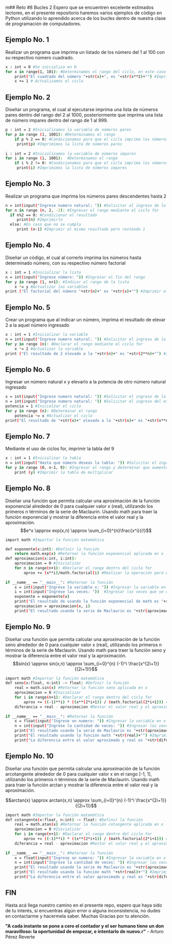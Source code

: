 m## Reto #8 Bucles 2
Espero que se encuentren excelente estimados lectores, en el presente repositorio haremos varios ejemplos de código en Python utilizando lo aprendido acerca de los bucles dentro de nuestra clase de programación de computadores.

## Ejemplo No. 1
Realizar un programa que imprima un listado de los número del 1 al 100 con su respectivo número cuadrado.
```sh
x : int = 0 #Se inicializa en 0
for x in range(1, 101): #Determinamos el rango del ciclo, en este caso del 1 al 101, ya que el programa toma en cuenta un valor menos del número que cierra el intervalo
    print("El cuadrado del número "+str(x)+", es "+str(x**2)+"") #Imprimimos el número y es cuadrado de dicho número
    x += 1 # Actualizamos el ciclo
```
## Ejemplo No. 2
Diseñar un programa, el cual al ejecutarse imprima una lista de números pares dentro del rango del 2 al 1000, posteriormente que imprima una lista de número impares dentro del rango de 1 al 999.
```sh
p : int = 2 #Inicializamos la variable de números pares
for p in range (1, 1001): #Determinamos el rango
    if p % 2 == 0: #Condicionamos para que el ciclo imprima los números que al dividirlos en 2 su residuo sea 0
     print(p) #Imprimimos la lista de números pares
     
i : int = 2 #Inicializamos la variable de números impares
for i in range (1, 1001):  #Determinamos el rango
    if i % 2 != 0: #Condicionamos para que el ciclo imprima los números que al dividirlos en 2 su residuo sea diferente a 0
     print(i) #Imprimimos la lista de números impares
```
## Ejemplo No. 3
Realizar un programa que imprima los números pares descendentes hasta 2
```sh
n = int(input("Ingrese numero natural: ")) #Solicitar el ingreso de la variable
for n in range (n, 2, -2): #Ingresar el rango mediante el ciclo for
  if n%2 == 0: #Condicionar el resultado
     print(n) #Imprimirlo
  else: #En caso que no se cumpla
     print (n-1) #Imprimir el mismo resultado pero restando 1
```
## Ejemplo No. 4
Diseñar un código, el cual al correrlo imprima los números hasta determinado número, con su respectivo número factorial
```sh
x : int = 1 #Inicializar la lista
n = int(input("Ingrese número: ")) #Ingresar el fin del rango
for y in range (1, n+1): #Indicar el rango de la lista
    x *= y #Actualizar las variables
print ("El factorial del número "+str(n)+" es "+str(x)+"") #Imprimir el listado finalmente

```
## Ejemplo No. 5
Crear un programa que al indicar un número, imprima el resultado de elevar 2 a la aquel número ingresado
```sh
x : int = 1 #Inicializar la variable
n = int(input("Ingrese numero natural: ")) #Solicitar el ingreso de la potencia
for y in range (n): #Declarar el rango mediante el ciclo for
    x *= 2 #Actualizar la variable
print ("El resultado de 2 elevado a la "+str(n)+" es "+str(2**n)+"") #Imprimir el resultado
```
## Ejemplo No. 6
Ingresar un número natural x y elevarlo a la potencia de otro número natural ingresado
```sh
x = int(input("Ingrese numero natural: ")) #Solicitar el ingreso de la base
n = int(input("Ingrese numero natural: ")) #Solicitar el ingreso del exponenete
potencia = 1 #Inicialzar el ciclo
for y in range (n): #Determinar el rango
    potencia *= x #Actualizar el ciclo
print("El resultado de "+str(x)+" elevado a la "+str(n)+" es "+str(x**n)+"") #Imprimir el resultado
```
## Ejemplo No. 7
Mediante el uso de ciclos for, imprimir la tabla del 9
```sh
x : int = 1 #Inicializar la tabla
n = int(input("Hasta que número deseas la tabla: ")) #Solicitar el ingreso del rango
for y in range (0, n-1, 9): #Ingresar el rango y determinar que aumente de 9 en 9
    print (y) #Imprimir la tabla de multiplicar
```
## Ejemplo No. 8
Diseñar una función que permita calcular una aproximación de la función exponencial alrededor de 0 para cualquier valor x (real), utilizando los primeros n términos de la serie de Maclaurin. Usando math para traer la función exponencial y mostrar la diferencia entre el valor real y la aproximación.
$$e^x \approx exp(x,n) \approx \sum_{i=0}^{n}\frac{x^i}{i!}$$
```sh
import math #Importar la función matemática

def exponente(x:int): #Definir la función
    return math.exp(x) #Retornar la función exponencial aplicada en x
def aproximacion(x:int, i:int): 
    aproximacion = 0 #Inicializar
    for n in range(n+1): #Declarar el rango dentro del ciclo for
        aprox += (x**i)/math.factorial(i) #Realizar la operación para encontrar el valor aproximado
    
if __name__ == "__main__": #Retornar la función
    x = int(input("Ingrese la variable x: ")) #Ingresar la variable en x
    i = int(input("Ingrese las veces: "))  #Ingresar las veces que se quiere repetir el ciclo
    exponente = exponente(x)
    print("El resultado de usando la función exponencial de math es "+str(exponente)+"") #Imprimir el valor real
    aproximacion = aproximacion(x, i)
    print("El resultado usando la serie de Maclaurin es "+str(aproximacion)+"") #Imprimir el valor aproximado
```
## Ejemplo No. 9
Diseñar una función que permita calcular una aproximación de la función seno alrededor de 0 para cualquier valor x (real), utilizando los primeros n términos de la serie de Maclaurin. Usando math para traer la función seno y mostrar la diferencia entre el valor real y la aproximación.
$$sin(x) \approx sin(x,n) \approx \sum_{i=0}^{n} (-1)^i \frac{x^{2i+1}}{(2i+1)!}$$

```sh
import math #Importar la función matemática
def seno(x:float, n:int) -> float: #Definir la función
    real = math.sin(x) #Retornar la función seno aplicada en x
    aproximacion = 0 #Inicializar
    for i in range(n+1): #Declarar el rango dentro del ciclo for
        aprox += ((-1)**i) * ((x**(2*i+1)) / (math.factorial(2*i+1))) #Realizar la operación para encontrar el valor aproximado
    diferancia = real - aproximacion #Restar el valor real y el aproximado
    
if __name__ == "__main__": #Retornar la función
    x = float(input("Ingrese un numero: ")) #Ingresar la variable en x
    n = int(input("Ingrese la cantidad de veces: ")) #Ingresar las veces que se quiere repetir el ciclo
    print("El resultado usando la serie de Maclaurin es "+str(aproximacion)+"") #Imprimir el valor aproximado
    print("El resultado usando la función math "+str(real)+"") #Imprimir el valor real
    print("La diferencia entre el valor aproximado y real es "+str(diferencia)+"") #Imprimir el valor de la diferencia
```
## Ejemplo No. 10
Diseñar una función que permita calcular una aproximación de la función arcotangente alrededor de 0 para cualquier valor x en el rango [-1, 1], utilizando los primeros n términos de la serie de Maclaurin. Usando math para traer la función arctan y mostrar la diferencia entre el valor real y la aproximación.

$$arctan(x) \approx arctan(x,n) \approx \sum_{i=0}^{n} (-1)^i \frac{x^{2i+1}}{(2i+1)}$$

```sh
import math #Importar la función matemática
def cotangente(x:float, n:int) -> float: #Definir la función
    real = math.atan(x) #Retornar la función cotangente aplicada en x
    aproximacion = 0 #Inicializar
    for i in range(n+1): #Declarar el rango dentro del ciclo for
        aprox += ((-1)**i) * ((x**(2*i+1)) / (math.factorial(2*i+1))) #Realizar la operación para encontrar el valor aproximado
    diferancia = real - aproximacion #Restar el valor real y el aproximado
    
if __name__ == "__main__": #Retornar la función
    x = float(input("Ingrese un numero: ")) #Ingresar la variable en x
    n = int(input("Ingrese la cantidad de veces: ")) #Ingresar las veces que se quiere repetir el ciclo
    print("El resultado usando la serie de Maclaurin es "+str(aproximacion)+"") #Imprimir el valor aproximado
    print("El resultado usando la función math "+str(real)+"") #Imprimir el valor real
    print("La diferencia entre el valor aproximado y real es "+str(diferencia)+"") #Imprimir el valor de la diferencia
```
## FIN
Hasta acá llega nuestro camino en el presente repo, espero que haya sido de tu interés, si encuentras algún error o alguna inconsistencia, no dudes en contactarme y hacermela saber.
Muchas Gracias por tu atención.

   **"A cada instante se pone a cero el contador y el ser humano tiene un don maravilloso: la oportunidad de empezar, e intentarlo de nuevo.r"**
         - Arturo Pérez Reverte
